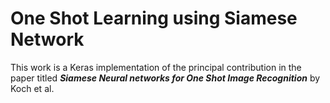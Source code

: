 # One Shot Learning using Siamese Network

This work is a Keras implementation of the principal contribution in the paper titled ***Siamese Neural networks for One Shot Image Recognition*** by Koch et al.

